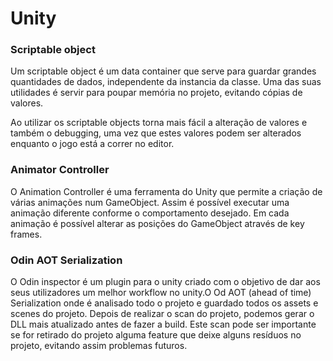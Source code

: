 # Unity

### Scriptable object

&#x20;Um scriptable object é um data container que serve para guardar grandes quantidades de dados, independente da instancia da classe. Uma das suas utilidades é servir para poupar memória no projeto, evitando cópias de valores.

Ao utilizar os scriptable objects torna mais fácil a alteração de valores e também o debugging, uma vez que estes valores podem ser alterados enquanto o jogo está a correr no editor.

### Animator Controller

O Animation Controller é uma ferramenta do Unity que permite a criação de várias animações num GameObject. Assim é possível executar uma animação diferente conforme o comportamento desejado. Em cada animação é possível alterar as posições do GameObject através de key frames.&#x20;

### Odin AOT Serialization

O Odin inspector é um plugin para o unity criado com o objetivo de dar aos seus utilizadores um melhor workflow no unity.O Od AOT (ahead of time) Serialization onde é analisado todo o projeto e guardado todos os assets e scenes do projeto. Depois de realizar o scan do projeto, podemos gerar o DLL mais atualizado antes de fazer a build. Este scan pode ser importante se for retirado do projeto alguma feature que deixe alguns resíduos no projeto, evitando assim problemas futuros.



